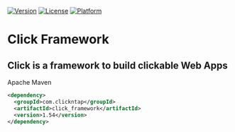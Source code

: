 [![Version](https://api.clickntap.com/1.54/Click%20Framework.svg)](https://search.maven.org/artifact/com.clickntap/click_framework/)
[![License](https://api.clickntap.com/MIT/License.svg)](https://search.maven.org/artifact/com.clickntap/click_framework/)
[![Platform](https://api.clickntap.com/Java/Platform.svg)](https://search.maven.org/artifact/com.clickntap/click_framework/)


# Click Framework
## Click is a framework to build clickable Web Apps

Apache Maven
```xml
<dependency>
  <groupId>com.clickntap</groupId>
  <artifactId>click_framework</artifactId>
  <version>1.54</version>
</dependency>
```
